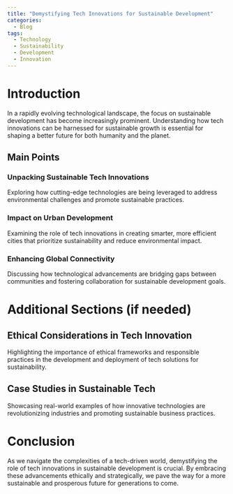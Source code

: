 ```yaml
---
title: "Demystifying Tech Innovations for Sustainable Development"
categories:
  - Blog
tags:
  - Technology
  - Sustainability
  - Development
  - Innovation
---
```


# Introduction
In a rapidly evolving technological landscape, the focus on sustainable development has become increasingly prominent. Understanding how tech innovations can be harnessed for sustainable growth is essential for shaping a better future for both humanity and the planet.

## Main Points
### Unpacking Sustainable Tech Innovations
Exploring how cutting-edge technologies are being leveraged to address environmental challenges and promote sustainable practices.

### Impact on Urban Development
Examining the role of tech innovations in creating smarter, more efficient cities that prioritize sustainability and reduce environmental impact.

### Enhancing Global Connectivity
Discussing how technological advancements are bridging gaps between communities and fostering collaboration for sustainable development goals.

# Additional Sections (if needed)
## Ethical Considerations in Tech Innovation
Highlighting the importance of ethical frameworks and responsible practices in the development and deployment of tech solutions for sustainability.

## Case Studies in Sustainable Tech
Showcasing real-world examples of how innovative technologies are revolutionizing industries and promoting sustainable business practices.

# Conclusion
As we navigate the complexities of a tech-driven world, demystifying the role of tech innovations in sustainable development is crucial. By embracing these advancements ethically and strategically, we pave the way for a more sustainable and prosperous future for generations to come.